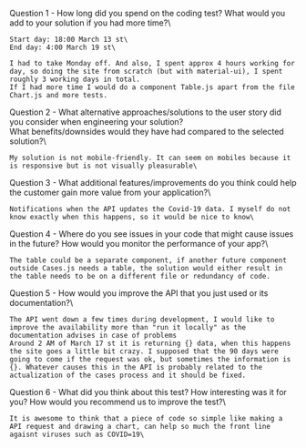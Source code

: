 Question 1 - How long did you spend on the coding test? What would you add to your solution if you had more time?\
    
    Start day: 18:00 March 13 st\
    End day: 4:00 March 19 st\

    I had to take Monday off. And also, I spent approx 4 hours working for day, so doing the site from scratch (but with material-ui), I spent roughly 3 working days in total.
    If I had more time I would do a component Table.js apart from the file Chart.js and more tests.
    
Question 2 - What alternative approaches/solutions to the user story did you consider when engineering your solution? \
             What benefits/downsides would they have had compared to the selected solution?\

    My solution is not mobile-friendly. It can seem on mobiles because it is responsive but is not visually pleasurable\

Question 3 - What additional features/improvements do you think could help the customer gain more value from your application?\

    Notifications when the API updates the Covid-19 data. I myself do not know exactly when this happens, so it would be nice to know\

Question 4 - Where do you see issues in your code that might cause issues in the future? How would you monitor the performance of your app?\

    The table could be a separate component, if another future component outside Cases.js needs a table, the solution would either result in the table needs to be on a different file or redundancy of code.

Question 5 - How would you improve the API that you just used or its documentation?\

    The API went down a few times during development, I would like to improve the availability more than "run it locally" as the documentation advises in case of problems
    Around 2 AM of March 17 st it is returning {} data, when this happens the site goes a little bit crazy. I supposed that the 90 days were going to come if the request was ok, but sometimes the information is {}. Whatever causes this in the API is probably related to the actualization of the cases process and it should be fixed.


Question 6 - What did you think about this test? How interesting was it for you? How would you recommend us to improve the test?\

    It is awesome to think that a piece of code so simple like making a API request and drawing a chart, can help so much the front line agaisnt viruses such as COVID=19\